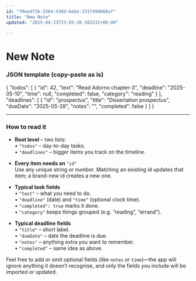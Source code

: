 ```yaml
---
id: "f0ee4f3b-2584-430d-bebe-231f494060af"
title: "New Note"
updated: "2025-04-23T23:05:30.583232+00:00"

---
```

# New Note

<h3>JSON template (copy-paste as is)</h3><p>{ "todos": [ { "id": 42, "text": "Read Adorno chapter-3", "deadline": "2025-05-10", "time": null, "completed": false, "category": "reading" } ], "deadlines": [ { "id": "prospectus", "title": "Dissertation prospectus", "dueDate": "2025-05-28", "notes": "", "completed": false } ] }</p><hr><h3>How to read it</h3><ul><li><p><strong>Root level</strong> – two lists:<br>• <code>"todos"</code> – day-to-day tasks.<br>• <code>"deadlines"</code> – bigger items you track on the timeline.</p></li><li><p><strong>Every item needs an </strong><code>"id"</code><br>Use any unique string or number. Matching an existing id updates that item; a brand-new id creates a new one.</p></li><li><p><strong>Typical task fields</strong><br>• <code>"text"</code> – what you need to do.<br>• <code>"deadline"</code> (date) and <code>"time"</code> (optional clock time).<br>• <code>"completed": true</code> marks it done.<br>• <code>"category"</code> keeps things grouped (e.g. “reading”, “errand”).</p></li><li><p><strong>Typical deadline fields</strong><br>• <code>"title"</code> – short label.<br>• <code>"dueDate"</code> – date the deadline is due.<br>• <code>"notes"</code> – anything extra you want to remember.<br>• <code>"completed"</code> – same idea as above.</p></li></ul><p>Feel free to add or omit optional fields (like <code>notes</code> or <code>time</code>)—the app will ignore anything it doesn’t recognise, and only the fields you include will be imported or updated.</p>